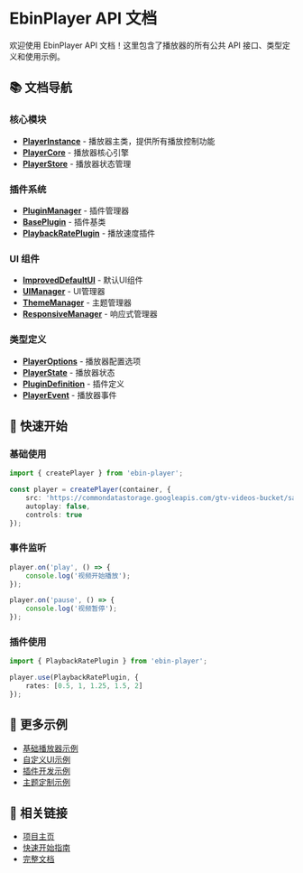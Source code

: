 # EbinPlayer API 文档

欢迎使用 EbinPlayer API 文档！这里包含了播放器的所有公共 API 接口、类型定义和使用示例。

## 📚 文档导航

### 核心模块
- **[PlayerInstance](./classes/PlayerInstance.html)** - 播放器主类，提供所有播放控制功能
- **[PlayerCore](./classes/PlayerCore.html)** - 播放器核心引擎
- **[PlayerStore](./classes/PlayerStore.html)** - 播放器状态管理

### 插件系统
- **[PluginManager](./classes/PluginManager.html)** - 插件管理器
- **[BasePlugin](./classes/BasePlugin.html)** - 插件基类
- **[PlaybackRatePlugin](./classes/PlaybackRatePlugin.html)** - 播放速度插件

### UI 组件
- **[ImprovedDefaultUI](./classes/ImprovedDefaultUI.html)** - 默认UI组件
- **[UIManager](./classes/UIManager.html)** - UI管理器
- **[ThemeManager](./classes/ThemeManager.html)** - 主题管理器
- **[ResponsiveManager](./classes/ResponsiveManager.html)** - 响应式管理器

### 类型定义
- **[PlayerOptions](./interfaces/PlayerOptions.html)** - 播放器配置选项
- **[PlayerState](./interfaces/PlayerState.html)** - 播放器状态
- **[PluginDefinition](./interfaces/PluginDefinition.html)** - 插件定义
- **[PlayerEvent](./interfaces/PlayerEvent.html)** - 播放器事件

## 🚀 快速开始

### 基础使用

```typescript
import { createPlayer } from 'ebin-player';

const player = createPlayer(container, {
    src: 'https://commondatastorage.googleapis.com/gtv-videos-bucket/sample/WhatCarCanYouGetForAGrand.mp4',
    autoplay: false,
    controls: true
});
```

### 事件监听

```typescript
player.on('play', () => {
    console.log('视频开始播放');
});

player.on('pause', () => {
    console.log('视频暂停');
});
```

### 插件使用

```typescript
import { PlaybackRatePlugin } from 'ebin-player';

player.use(PlaybackRatePlugin, {
    rates: [0.5, 1, 1.25, 1.5, 2]
});
```

## 📖 更多示例

- [基础播放器示例](../examples/basic-player.md)
- [自定义UI示例](../examples/custom-ui.md)
- [插件开发示例](../examples/plugin-development.md)
- [主题定制示例](../examples/theming.md)

## 🔗 相关链接

- [项目主页](../../README.md)
- [快速开始指南](../quick-start.md)
- [完整文档](../README.md)
